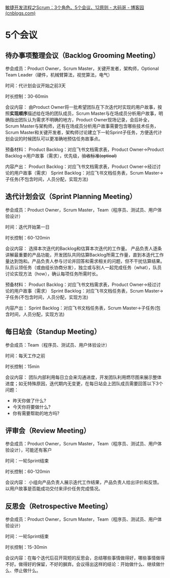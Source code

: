 [敏捷开发流程之Scrum：3个角色、5个会议、12原则 - 大码哥 - 博客园 (cnblogs.com)](https://www.cnblogs.com/xichji/p/12164740.html)

# 5个会议
## 待办事项整理会议（Backlog Grooming Meeting）
参会成员：Product Owner，Scrum Master，关键开发者，架构师，Optional Team Leader（硬件，机械臂算法，视觉算法，电气）

时间：代计划会议开始之前3天

时长控制：30-60min

会议内容：
由Product Owner将一批希望团队在下次迭代时实现的用户故事，按照**实现顺序**描述给在场的团队成员，Scrum Master与在场成员分析用户故事，明确指出团队认为需求不明确的地方，Product Owner现场记录，会后补全，Scrum Master与架构师，还有在场成员分析用户故事需要包含哪些技术任务，Scrum Master和关键开发者，架构师讨论建立下一轮Sprint子任务，方便迭代计划会议的时候团队可以更准确地预估任务故事点。

预备材料：
	Product Backlog：对应飞书文档需求表，Product Owner->Product Backlog->用户故事（需求），优先级，~~验收标准(optioal)~~

内容产出：
	Product Backlog：对应飞书文档需求表，Product Owner->经过讨论的用户故事（需求）
	Sprint Backlog：对应飞书文档任务表，Scrum Master->子任务(不包含时间，人员分配，实现方法)

## 迭代计划会议（Sprint Planning Meeting）
参会成员：Product Owner，Scrum Master，Team（程序员、测试员、用户体验设计）

时间：迭代开始第一日

时长控制：60-120min

会议内容：
选择本次迭代的Backlog和估算本次迭代的工作量。
产品负责人逐条讲解最重要的产品功能，开发团队共同估算Backlog所需工作量，直到本迭代工作量达到饱和。产品负责人参与讨论并回答和需求相关的问题，但不干扰估算结果。队员认领任务（或由组长协商分发），独立或与别人一起完成任务（what），队员讨论实现方法（how），确认每项任务所需时长。

预备材料：
	Product Backlog：对应飞书文档需求表，Product Owner->经过讨论的用户故事（需求）
	Sprint Backlog：对应飞书文档任务表，Scrum Master->子任务(不包含时间，人员分配，实现方法)

内容产出：
	Sprint Backlog：对应飞书文档任务表，Scrum Master->子任务(包含时间，人员分配，实现方法)

## 每日站会（Standup Meeting）
参会成员：Team（程序员、测试员、用户体验设计）

时间：每天工作之前

时长控制：15min

会议内容：
团队内部利用每日立会来沟通进度，开发团队利用燃尽图来展示整体进度；如无特殊原因，迭代期内无变更，在每日站会上团队成员需要回答以下3个问题：
-   昨天你做了什么?
-   今天你将要做什么?
-   你有需要帮助的地方吗?

## 评审会（Review Meeting）
参会成员：Product Owner，Scrum Master，Team（程序员、测试员、用户体验设计），可能还有客户

时间：一轮Sprint结束

时长控制：60-120min

会议内容：
小组向产品负责人展示迭代工作结果，产品负责人给出评价和反馈。以用户故事是否能成功交付来评价任务完成情况。

## 反思会（Retrospective Meeting）
参会成员：Product Owner，Scrum Master，Team（程序员、测试员、用户体验设计）

时间：一轮Sprint结束

时长控制：15-30min

会议内容：在每个迭代后召开简短的反思会，总结哪些事情做得好，哪些事情做得不好。做得好的保留，不好的摒弃。会议得出这样的结论：开始做什么、继续做什么、停止做什么。